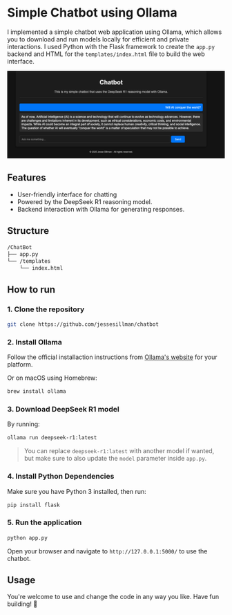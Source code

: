 # Simple Chatbot using Ollama

I implemented a simple chatbot web application using Ollama, which allows you to download and
run models locally for efficient and private interactions. I used Python  with the Flask framework 
to create the `app.py` backend and HTML for the `templates/index.html` file to build the web interface.

![ChatBot](ollamadeepseek.png)

## Features

- User-friendly interface for chatting
- Powered by the DeepSeek R1 reasoning model.
- Backend interaction with Ollama for generating responses.

## Structure

```
/ChatBot
├── app.py
└── /templates
    └── index.html
```

## How to run

### 1. Clone the repository

```bash
git clone https://github.com/jessesillman/chatbot
```

### 2. Install Ollama

Follow the official installaction instructions from [Ollama's website](https://ollama.com/download) for your platform.

Or on macOS using Homebrew:

```bash
brew install ollama
```

### 3. Download DeepSeek R1 model

By running:

```bash
ollama run deepseek-r1:latest
```

> You can replace `deepseek-r1:latest` with another model if wanted, but make sure to also update the `model`
parameter inside `app.py`.

### 4. Install Python Dependencies

Make sure you have Python 3 installed, then run:

```bash
pip install flask
```

### 5. Run the application

```bash
python app.py
```

 Open your browser and navigate to `http://127.0.0.1:5000/` to use the chatbot.


 ## Usage

 You're welcome to use and change the code in any way you like. Have fun building! 🤖

